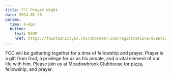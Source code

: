 ```yaml
---
title: FCC Prayer Night
date: 2024-02-28
params:
  time: 6–8pm
  button:
    text: RSVP
    href: https://fountaincitykc.churchcenter.com/registrations/events/2142702
---
```


FCC will be gathering together for a time of fellowship and prayer. Prayer is a gift from God, a privilege for us as his people, and a vital element of our life with him. Please join us at Meadowbrook Clubhouse for pizza, fellowship, and prayer.
